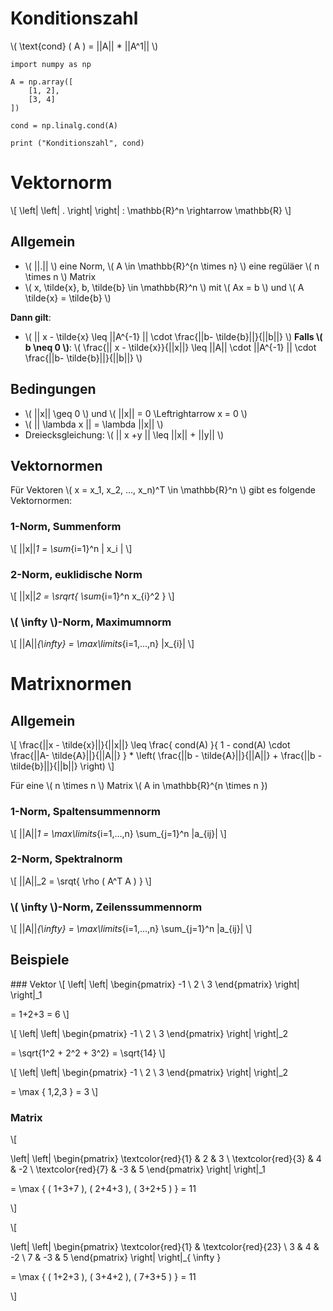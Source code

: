 # Konditionszahl

\\( \text{cond} \( A \)  = ||A|| * ||A^1|| \\)

```python,editable
import numpy as np

A = np.array([
	[1, 2],
	[3, 4]
])

cond = np.linalg.cond(A)

print ("Konditionszahl", cond)

```

# Vektornorm

\\[
	\left|
	\left|
	.
	\right|
	\right|
	:
	\mathbb{R}^n \rightarrow \mathbb{R}
\\]

## Allgemein

-  \\( ||.|| \\) eine Norm, \\( A \in \mathbb{R}^{n \times n} \\) eine regüläer \\( n \times n \\) Matrix
- \\( x, \tilde{x}, b, \tilde{b} \in \mathbb{R}^n \\) mit \\( Ax = b \\) und \\( A \tilde{x} = \tilde{b} \\)

**Dann gilt**:

- \\( || x - \tilde{x} \leq ||A^{-1} ||
\cdot
\frac{||b- \tilde{b}||}{||b||} \\)
**Falls \\( b \neq 0 \\)**: \\( \frac{|| x - \tilde{x}}{||x||} \leq ||A|| \cdot ||A^{-1} ||
\cdot
\frac{||b- \tilde{b}||}{||b||} \\)



## Bedingungen
- \\( ||x|| \geq 0 \\) und \\( ||x|| = 0 \Leftrightarrow x = 0 \\)
- \\( || \lambda x || = \lambda ||x|| \\)
- Dreiecksgleichung: \\( || x +y || \leq ||x|| + ||y|| \\)

## Vektornormen
Für Vektoren \\( x = x_1, x_2, ..., x_n)^T \in \mathbb{R}^n \\) gibt es folgende Vektornormen:

### 1-Norm, Summenform

\\[
||x||_1 = \sum_{i=1}^n | x_i |
\\]

### 2-Norm, euklidische Norm

\\[
||x||_2 = \srqrt{
	\sum_{i=1}^n x_{i}^2
}
\\]

### \\( \infty \\)-Norm, Maximumnorm

\\[
||A||_{\infty} = \max\limits_{i=1,…,n} |x_{i}|
\\]

# Matrixnormen

## Allgemein

\\[
	\frac{||x - \tilde{x}||}{||x||}
	\leq
	\frac{
		cond(A)
	}{
		1 - cond(A) \cdot \frac{||A- \tilde{A}||}{||A||}
	}
	*
	\left(
		\frac{||b - \tilde{A}||}{||A||}
		+
		\frac{||b - \tilde{b}||}{||b||}
	\right)
\\]

Für eine \\( n \times n \\) Matrix \\( A in \mathbb{R}^{n \times n })
### 1-Norm, Spaltensummennorm


\\[
||A||_1 = \max\limits_{i=1,…,n} \sum_{j=1}^n |a_{ij}|
\\]

### 2-Norm, Spektralnorm

\\[
||A||_2 = \srqt{ \rho \( A^T A \) }
\\]


### \\( \infty \\)-Norm, Zeilenssummennorm

\\[
||A||_{\infty} = \max\limits_{i=1,…,n} \sum_{j=1}^n |a_{ij}|
\\]



## Beispiele

### Vektor
\\[
\left|
\left|
\begin{pmatrix}
-1 \\
2 \\
3
\end{pmatrix}
\right|
\right|_1

= 1+2+3 = 6
\\]

\\[
\left|
\left|
\begin{pmatrix}
-1 \\
2 \\
3
\end{pmatrix}
\right|
\right|_2

= \sqrt{1^2 + 2^2 + 3^2} = \sqrt{14}
\\]

\\[
\left|
\left|
\begin{pmatrix}
-1 \\
2 \\
3
\end{pmatrix}
\right|
\right|_2

= \max \{ 1,2,3 \} = 3
\\]

### Matrix

\\[

\left|
\left|
\begin{pmatrix}
\textcolor{red}{1} & 2 & 3 \\
\textcolor{red}{3} & 4 & -2 \\
\textcolor{red}{7} & -3 & 5
\end{pmatrix}
\right|
\right|_1


= \max \{
	\( 1+3+7 \),
	\( 2+4+3 \),
	\( 3+2+5 \)
	\} = 11

\\]

\\[

\left|
\left|
\begin{pmatrix}
\textcolor{red}{1} & \textcolor{red}{23}  \\
3 & 4 & -2 \\
7 & -3 & 5
\end{pmatrix}
\right|
\right|_{ \infty }


= \max \{
	\( 1+2+3 \),
	\( 3+4+2 \),
	\( 7+3+5 \)
	\} = 11

\\]



